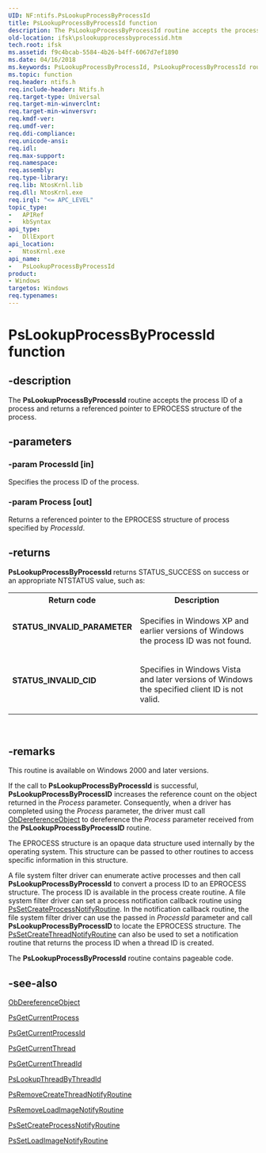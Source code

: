 ```yaml
---
UID: NF:ntifs.PsLookupProcessByProcessId
title: PsLookupProcessByProcessId function
description: The PsLookupProcessByProcessId routine accepts the process ID of a process and returns a referenced pointer to EPROCESS structure of the process.
old-location: ifsk\pslookupprocessbyprocessid.htm
tech.root: ifsk
ms.assetid: f9c4bcab-5584-4b26-b4ff-6067d7ef1890
ms.date: 04/16/2018
ms.keywords: PsLookupProcessByProcessId, PsLookupProcessByProcessId routine [Installable File System Drivers], ifsk.pslookupprocessbyprocessid, ntifs/PsLookupProcessByProcessId, psref_809b3ca8-eb8a-4ee0-9d74-b33b10664834.xml
ms.topic: function
req.header: ntifs.h
req.include-header: Ntifs.h
req.target-type: Universal
req.target-min-winverclnt: 
req.target-min-winversvr: 
req.kmdf-ver: 
req.umdf-ver: 
req.ddi-compliance: 
req.unicode-ansi: 
req.idl: 
req.max-support: 
req.namespace: 
req.assembly: 
req.type-library: 
req.lib: NtosKrnl.lib
req.dll: NtosKrnl.exe
req.irql: "<= APC_LEVEL"
topic_type:
-	APIRef
-	kbSyntax
api_type:
-	DllExport
api_location:
-	NtosKrnl.exe
api_name:
-	PsLookupProcessByProcessId
product:
- Windows
targetos: Windows
req.typenames: 
---
```


# PsLookupProcessByProcessId function


## -description


The <b>PsLookupProcessByProcessId</b> routine accepts the process ID of a process and returns a referenced pointer to EPROCESS structure of the process.


## -parameters




### -param ProcessId [in]

Specifies the process ID of the process.


### -param Process [out]

Returns a referenced pointer to the EPROCESS structure of process specified by <i>ProcessId</i>.


## -returns



<b>PsLookupProcessByProcessId </b>returns STATUS_SUCCESS on success or an appropriate NTSTATUS value, such as: 

<table>
<tr>
<th>Return code</th>
<th>Description</th>
</tr>
<tr>
<td width="40%">
<dl>
<dt><b>STATUS_INVALID_PARAMETER</b></dt>
</dl>
</td>
<td width="60%">
  
Specifies in Windows XP and earlier versions of Windows the process ID was not found.

</td>
</tr>
<tr>
<td width="40%">
<dl>
<dt><b>STATUS_INVALID_CID</b></dt>
</dl>
</td>
<td width="60%">

Specifies in Windows Vista and later versions of Windows the specified client ID is not valid.
  
</td>
</tr>


</table>
 




## -remarks



This routine is available on Windows 2000 and later versions. 

If the call to <b>PsLookupProcessByProcessId</b> is successful, <b>PsLookupProcessByProcessID</b> increases the reference count on the object returned in the <i>Process</i> parameter. Consequently, when a driver has completed using the <i>Process</i> parameter, the driver must call <a href="https://msdn.microsoft.com/library/windows/hardware/ff557724">ObDereferenceObject</a> to dereference the <i>Process</i> parameter received from the <b>PsLookupProcessByProcessID</b> routine. 

The EPROCESS structure is an opaque data structure used internally by the operating system. This structure can be passed to other routines to access specific information in this structure.

A file system filter driver can enumerate active processes and then call <b>PsLookupProcessByProcessId</b> to convert a process ID to an EPROCESS structure. The process ID is available in the process create routine. A file system filter driver can set a process notification callback routine using <a href="https://msdn.microsoft.com/library/windows/hardware/ff559951">PsSetCreateProcessNotifyRoutine</a>. In the notification callback routine, the file system filter driver can use the passed in <i>ProcessId</i> parameter and call <b>PsLookupProcessByProcessID </b>to locate the EPROCESS structure. The <a href="https://msdn.microsoft.com/library/windows/hardware/ff559954">PsSetCreateThreadNotifyRoutine</a> can also be used to set a notification routine that returns the process ID when a thread ID is created.

The <b>PsLookupProcessByProcessId</b> routine contains pageable code. 




## -see-also




<a href="https://msdn.microsoft.com/library/windows/hardware/ff557724">ObDereferenceObject</a>



[PsGetCurrentProcess](https://docs.microsoft.com/windows-hardware/drivers/kernel/mm-bad-pointer)



<a href="https://msdn.microsoft.com/library/windows/hardware/ff559935">PsGetCurrentProcessId</a>



<a href="https://msdn.microsoft.com/library/windows/hardware/ff559936">PsGetCurrentThread</a>



<a href="https://msdn.microsoft.com/library/windows/hardware/ff559937">PsGetCurrentThreadId</a>



<a href="https://msdn.microsoft.com/library/windows/hardware/ff551925">PsLookupThreadByThreadId</a>



<a href="https://msdn.microsoft.com/library/windows/hardware/ff559947">PsRemoveCreateThreadNotifyRoutine</a>



<a href="https://msdn.microsoft.com/library/windows/hardware/ff559949">PsRemoveLoadImageNotifyRoutine</a>



<a href="https://msdn.microsoft.com/library/windows/hardware/ff559951">PsSetCreateProcessNotifyRoutine</a>



<a href="https://msdn.microsoft.com/library/windows/hardware/ff559957">PsSetLoadImageNotifyRoutine</a>
 

 

